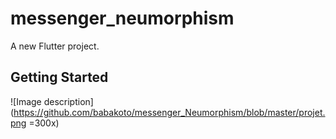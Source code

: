 # messenger_neumorphism

A new Flutter project.

## Getting Started
![Image description](https://github.com/babakoto/messenger_Neumorphism/blob/master/projet.png =300x)